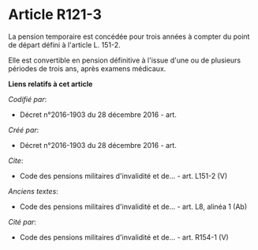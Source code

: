 # Article R121-3

La pension temporaire est concédée pour trois années à compter du point de départ défini à l'article L. 151-2.

Elle est convertible en pension définitive à l'issue d'une ou de plusieurs périodes de trois ans, après examens médicaux.

**Liens relatifs à cet article**

_Codifié par_:

  - Décret n°2016-1903 du 28 décembre 2016 - art.

_Créé par_:

  - Décret n°2016-1903 du 28 décembre 2016 - art.

_Cite_:

  - Code des pensions militaires d'invalidité et de... - art. L151-2 (V)

_Anciens textes_:

  - Code des pensions militaires d'invalidité et de... - art. L8, alinéa 1 (Ab)

_Cité par_:

  - Code des pensions militaires d'invalidité et de... - art. R154-1 (V)
